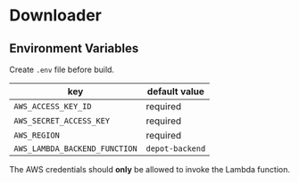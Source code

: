 # Downloader

## Environment Variables
Create `.env` file before build.

| key | default value |
|---|---|
| `AWS_ACCESS_KEY_ID` | required |
| `AWS_SECRET_ACCESS_KEY` | required |
| `AWS_REGION` | required |
| `AWS_LAMBDA_BACKEND_FUNCTION` | `depot-backend` |

The AWS credentials should **only** be allowed to invoke the Lambda function.

